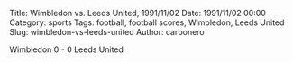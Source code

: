 Title: Wimbledon vs. Leeds United, 1991/11/02
Date: 1991/11/02 00:00
Category: sports
Tags: football, football scores, Wimbledon, Leeds United
Slug: wimbledon-vs-leeds-united
Author: carbonero


Wimbledon 0 - 0 Leeds United
